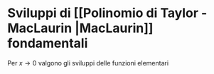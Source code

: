 # Sviluppi di [[Polinomio di Taylor - MacLaurin |MacLaurin]] fondamentali

Per $x\to 0$ valgono gli sviluppi delle funzioni elementari 
